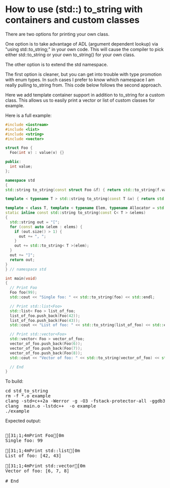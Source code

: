 How to use (std::) to_string with containers and custom classes
===============================================================

There are two options for printing your own class.

One option is to take advantage of ADL (argument dependent lookup) via
"using std::to_string;" in your own code. This will cause the compiler
to pick either std::to_string or your own to_string() for your own class.

The other option is to extend the std namespace.

The first option is cleaner, but you can get into trouble with type promotion
with enum types. In such cases I prefer to know which namespace I am really
pulling to_string from. This code below follows the second approach.

Here we add template container support in addition to to_string for a custom
class. This allows us to easily print a vector or list of custom classes for
example.

Here is a full example:
```C++
#include <iostream>
#include <list>
#include <string>
#include <vector>

struct Foo {
  Foo(int v) : value(v) {}

public:
  int value;
};

namespace std
{
std::string to_string(const struct Foo &f) { return std::to_string(f.value); }

template < typename T > std::string to_string(const T &v) { return std::to_string(v); }

template < class T, template < typename Elem, typename Allocator = std::allocator< Elem > > class C >
static inline const std::string to_string(const C< T > &elems)
{
  std::string out = "[";
  for (const auto &elem : elems) {
    if (out.size() > 1) {
      out += ", ";
    }
    out += std::to_string< T >(elem);
  }
  out += "]";
  return out;
}
} // namespace std

int main(void)
{
  // Print Foo
  Foo foo(99);
  std::cout << "Single foo: " << std::to_string(foo) << std::endl;

  // Print std::list<Foo>
  std::list< Foo > list_of_foo;
  list_of_foo.push_back(Foo(42));
  list_of_foo.push_back(Foo(43));
  std::cout << "List of foo: " << std::to_string(list_of_foo) << std::endl;

  // Print std::vector<Foo>
  std::vector< Foo > vector_of_foo;
  vector_of_foo.push_back(Foo(6));
  vector_of_foo.push_back(Foo(7));
  vector_of_foo.push_back(Foo(8));
  std::cout << "Vector of foo: " << std::to_string(vector_of_foo) << std::endl;

  // End
}
```
To build:
<pre>
cd std_to_string
rm -f *.o example
clang -std=c++2a -Werror -g -O3 -fstack-protector-all -ggdb3 -Wall -c -o main.o main.cpp
clang  main.o -lstdc++  -o example
./example
</pre>
Expected output:
<pre>

[31;1;4mPrint Foo[0m
Single foo: 99

[31;1;4mPrint std::list<Foo>[0m
List of foo: [42, 43]

[31;1;4mPrint std::vector<Foo>[0m
Vector of foo: [6, 7, 8]

# End
</pre>
